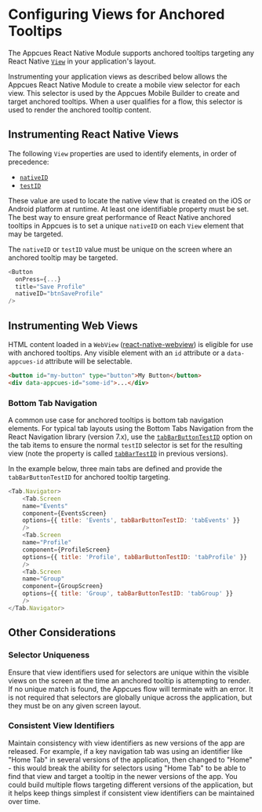 # Configuring Views for Anchored Tooltips

The Appcues React Native Module supports anchored tooltips targeting any React Native [`View`](https://reactnative.dev/docs/view) in your application's layout.

Instrumenting your application views as described below allows the Appcues React Native Module to create a mobile view selector for each view. This selector is used by the Appcues Mobile Builder to create and target anchored tooltips. When a user qualifies for a flow, this selector is used to render the anchored tooltip content.

## Instrumenting React Native Views

The following `View` properties are used to identify elements, in order of precedence:

* [`nativeID`](https://reactnative.dev/docs/view#nativeid)
* [`testID`](https://reactnative.dev/docs/view#testid)

These value are used to locate the native view that is created on the iOS or Android platform at runtime. At least one identifiable property must be set. The best way to ensure great performance of React Native anchored tooltips in Appcues is to set a unique `nativeID` on each `View` element that may be targeted.

The `nativeID` or `testID` value must be unique on the screen where an anchored tooltip may be targeted.

```js
<Button
  onPress={...}
  title="Save Profile"
  nativeID="btnSaveProfile"
/>
```

## Instrumenting Web Views

HTML content loaded in a `WebView` ([react-native-webview](https://github.com/react-native-webview/react-native-webview)) is eligible for use with anchored tooltips. Any visible element with an `id` attribute or a `data-appcues-id` attribute will be selectable.

```html
<button id="my-button" type="button">My Button</button>
<div data-appcues-id="some-id">...</div>
```

### Bottom Tab Navigation

A common use case for anchored tooltips is bottom tab navigation elements. For typical tab layouts using the Bottom Tabs Navigation from the React Navigation library (version 7.x), use the [`tabBarButtonTestID`](https://reactnavigation.org/docs/bottom-tab-navigator/#tabbarbuttontestid) option on the tab items to ensure the normal `testID` selector is set for the resulting view (note the property is called [`tabBarTestID`](https://reactnavigation.org/docs/6.x/bottom-tab-navigator#tabbartestid) in previous versions).

In the example below, three main tabs are defined and provide the `tabBarButtonTestID` for anchored tooltip targeting.
```js
<Tab.Navigator>
    <Tab.Screen
    name="Events"
    component={EventsScreen}
    options={{ title: 'Events', tabBarButtonTestID: 'tabEvents' }}
    />
    <Tab.Screen
    name="Profile"
    component={ProfileScreen}
    options={{ title: 'Profile', tabBarButtonTestID: 'tabProfile' }}
    />
    <Tab.Screen
    name="Group"
    component={GroupScreen}
    options={{ title: 'Group', tabBarButtonTestID: 'tabGroup' }}
    />
</Tab.Navigator>
```

## Other Considerations

### Selector Uniqueness
Ensure that view identifiers used for selectors are unique within the visible views on the screen at the time an anchored tooltip is attempting to render. If no unique match is found, the Appcues flow will terminate with an error. It is not required that selectors are globally unique across the application, but they must be on any given screen layout.

### Consistent View Identifiers
Maintain consistency with view identifiers as new versions of the app are released. For example, if a key navigation tab was using an identifier like "Home Tab" in several versions of the application, then changed to "Home" - this would break the ability for selectors using "Home Tab" to be able to find that view and target a tooltip in the newer versions of the app. You could build multiple flows targeting different versions of the application, but it helps keep things simplest if consistent view identifiers can be maintained over time.
